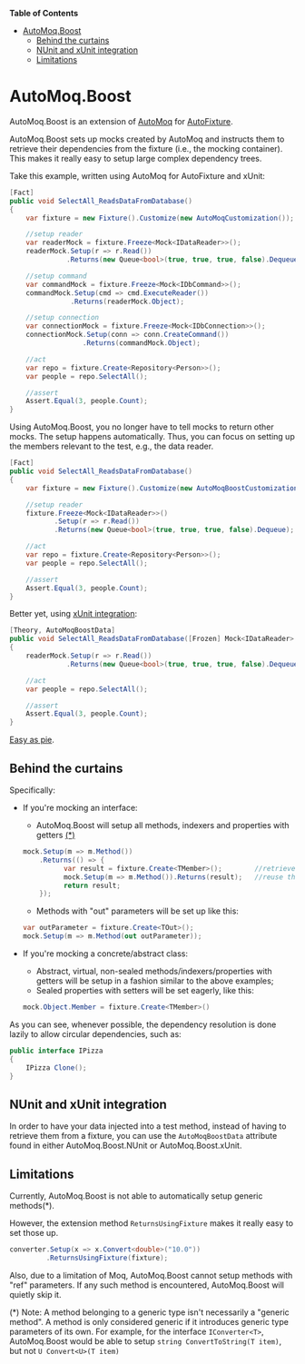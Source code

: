 **Table of Contents**

- [AutoMoq.Boost](#user-content-automoqboost)
    - [Behind the curtains](#user-content-behind-the-curtains)
    - [NUnit and xUnit integration](#user-content-nunit-and-xunit-integration)
    - [Limitations](#user-content-limitations)

# AutoMoq.Boost

AutoMoq.Boost is an extension of [AutoMoq][1] for [AutoFixture][2].

AutoMoq.Boost sets up mocks created by AutoMoq and instructs them to retrieve their dependencies from the fixture (i.e., the mocking container).
This makes it really easy to setup large complex dependency trees.

Take this example, written using AutoMoq for AutoFixture and xUnit:

```csharp
[Fact]
public void SelectAll_ReadsDataFromDatabase()
{
    var fixture = new Fixture().Customize(new AutoMoqCustomization());

    //setup reader
    var readerMock = fixture.Freeze<Mock<IDataReader>>();
    readerMock.Setup(r => r.Read())
              .Returns(new Queue<bool>(true, true, true, false).Dequeue);

    //setup command
    var commandMock = fixture.Freeze<Mock<IDbCommand>>();
    commandMock.Setup(cmd => cmd.ExecuteReader())
               .Returns(readerMock.Object);

    //setup connection
    var connectionMock = fixture.Freeze<Mock<IDbConnection>>();
    connectionMock.Setup(conn => conn.CreateCommand())
                  .Returns(commandMock.Object);

    //act 
    var repo = fixture.Create<Repository<Person>>();
    var people = repo.SelectAll();

    //assert
    Assert.Equal(3, people.Count);
}
```

Using AutoMoq.Boost, you no longer have to tell mocks to return other mocks. The setup happens automatically. Thus, you can focus on setting up the members relevant to the test, e.g., the data reader.

```csharp
[Fact]
public void SelectAll_ReadsDataFromDatabase()
{
    var fixture = new Fixture().Customize(new AutoMoqBoostCustomization());

    //setup reader
    fixture.Freeze<Mock<IDataReader>>()
           .Setup(r => r.Read())
           .Returns(new Queue<bool>(true, true, true, false).Dequeue);

    //act 
    var repo = fixture.Create<Repository<Person>>();
    var people = repo.SelectAll();

    //assert
    Assert.Equal(3, people.Count);
}
```

Better yet, using [xUnit integration](#user-content-nunit-and-xunit-integration):

```csharp
[Theory, AutoMoqBoostData]
public void SelectAll_ReadsDataFromDatabase([Frozen] Mock<IDataReader> readerMock, Repository<Person> repo)
{
    readerMock.Setup(r => r.Read())
              .Returns(new Queue<bool>(true, true, true, false).Dequeue);

    //act 
    var people = repo.SelectAll();

    //assert
    Assert.Equal(3, people.Count);  
}
```

[Easy as pie][3].

## Behind the curtains

Specifically:

- If you're mocking an interface:
    - AutoMoq.Boost will setup all methods, indexers and properties with getters [(*)](#user-content-limitations)

    ```csharp
    mock.Setup(m => m.Method())
        .Returns(() => {
              var result = fixture.Create<TMember>();        //retrieve value from the fixture (lazily)
              mock.Setup(m => m.Method()).Returns(result);   //reuse this value the next time the member is invoked
              return result;
        });
    ```
    
    - Methods with "out" parameters will be set up like this:
    
    ```csharp
    var outParameter = fixture.Create<TOut>();
    mock.Setup(m => m.Method(out outParameter));
    ```
- If you're mocking a concrete/abstract class:
    - Abstract, virtual, non-sealed methods/indexers/properties with getters will be setup in a fashion similar to the above examples;
    - Sealed properties with setters will be set eagerly, like this:
    
    ```csharp
    mock.Object.Member = fixture.Create<TMember>()
    ```

As you can see, whenever possible, the dependency resolution is done lazily to allow circular dependencies, such as:

```csharp
public interface IPizza
{
    IPizza Clone();
}
```




## NUnit and xUnit integration

In order to have your data injected into a test method, instead of having to retrieve them from a fixture, you can use the `AutoMoqBoostData` attribute found in either AutoMoq.Boost.NUnit or AutoMoq.Boost.xUnit.

## Limitations

Currently, AutoMoq.Boost is not able to automatically setup generic methods(*).

However, the extension method `ReturnsUsingFixture` makes it really easy to set those up.

```csharp
converter.Setup(x => x.Convert<double>("10.0"))
         .ReturnsUsingFixture(fixture);
```

Also, due to a limitation of Moq, AutoMoq.Boost cannot setup methods with "ref" parameters.
If any such method is encountered, AutoMoq.Boost will quietly skip it.



(*) Note: A method belonging to a generic type isn't necessarily a "generic method". A method is only considered generic if it introduces generic type parameters of its own. For example, for the interface `IConverter<T>`, AutoMoq.Boost would be able to setup `string ConvertToString(T item)`, but not `U Convert<U>(T item)`


 [1]: http://blog.ploeh.dk/2010/08/19/AutoFixtureasanauto-mockingcontainer/
 [2]: https://github.com/AutoFixture/AutoFixture
 [3]: http://i.imgur.com/V8UVhWI.jpg
 
